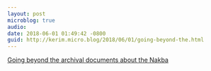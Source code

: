 ```yaml
---
layout: post
microblog: true
audio: 
date: 2018-06-01 01:49:42 -0800
guid: http://kerim.micro.blog/2018/06/01/going-beyond-the.html
---
```

[Going beyond the archival documents about the Nakba](https://electronicintifada.net/content/finding-truth-amid-israels-lies/24531)
